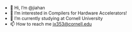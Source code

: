- 👋 Hi, I’m @jiahan
- 👀 I’m interested in Compilers for Hardware Accelerators!
- 🏫 I’m currently studying at Cornell University
- 📫 How to reach me jx353@cornell.edu

<!---
jiahanxie353/jiahanxie353 is a ✨ special ✨ repository because its `README.md` (this file) appears on your GitHub profile.
You can click the Preview link to take a look at your changes.
--->
